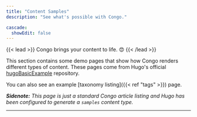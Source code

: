 ```yaml
---
title: "Content Samples"
description: "See what's possible with Congo."

cascade:
  showEdit: false
---
```


{{< lead >}}
Congo brings your content to life. :heart_eyes:
{{< /lead >}}

This section contains some demo pages that show how Congo renders different types of content. These pages come from Hugo's official [hugoBasicExample](https://github.com/gohugoio/hugoBasicExample) repository.

You can also see an example [taxonomy listing]({{< ref "tags" >}}) page.

_**Sidenote:** This page is just a standard Congo article listing and Hugo has been configured to generate a `samples` content type._

---
